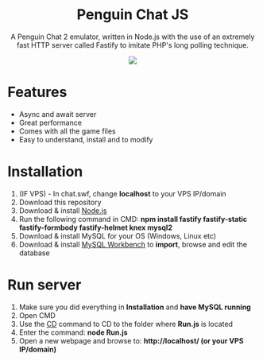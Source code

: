 <h1 align="center">Penguin Chat JS</h1>
<p align="center">A Penguin Chat 2 emulator, written in Node.js with the use of an extremely fast HTTP server called Fastify to imitate PHP's long polling technique.</p>
<p align="center"><img src="https://i.imgur.com/sfH04Fn.png"></p>

# Features

* Async and await server
* Great performance
* Comes with all the game files
* Easy to understand, install and to modify

# Installation

1. (IF VPS) - In chat.swf, change <b>localhost</b> to your VPS IP/domain
2. Download this repository
3. Download & install [Node.js](https://nodejs.org/en/)
4. Run the following command in CMD: <b>npm install fastify fastify-static fastify-formbody fastify-helmet knex mysql2</b>
5. Download & install MySQL for your OS (Windows, Linux etc)
6. Download & install [MySQL Workbench](https://www.mysql.com/products/workbench/) to <b>import</b>, browse and edit the database

# Run server

1. Make sure you did everything in <b>Installation</b> and <b>have MySQL running</b>
2. Open CMD
3. Use the [CD](https://ss64.com/nt/cd.html) command to CD to the folder where <b>Run.js</b> is located
4. Enter the command: <b>node Run.js</b>
5. Open a new webpage and browse to: <b>http://localhost/ (or your VPS IP/domain)</b>